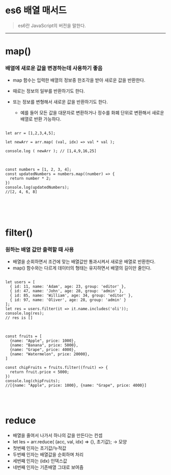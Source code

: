 # es6 배열 매서드

> es6란 JavaScript의 버전을 말한다.

---

# map()

### 배열에 새로운 값을 변경하는데 사용하기 좋음

- map 함수는 입력한 배열의 정보중 한조각을 받아 새로운 값을 반환한다.
- 때로는 정보의 일부를 반환하기도 한다.
- 또는 정보를 변형해서 새로운 값을 반환하기도 한다.

  - 예를 들어 모든 값을 대문자로 변환하거나 정수를 화폐 단위로 변환해서 새로운 배열로 반환 가능하다.

<pre>
<code>
let arr = [1,2,3,4,5];

let newArr = arr.map( (val, idx) => val * val );

console.log ( newArr ); // [1,4,9,16,25]
</code>
</pre>

<pre>
<code>
const numbers = [1, 2, 3, 4];
const updatedNumbers = numbers.map((number) => {
  return number * 2;
})
console.log(updatedNumbers);
//[2, 4, 6, 8]
</code>
</pre>

<br/>
<br/>

# filter()

### 원하는 배열 값만 출력할 때 사용

- 배열을 순회하면서 조건에 맞는 배열값만 통과시켜서 새로운 배열로 반환한다.
- map() 함수와는 다르게 데이터의 형태는 유지하면서 배열의 길이만 줄인다.
<pre>
<code>
let users = [
  { id: 11, name: 'Adam', age: 23, group: 'editor' },
  { id: 47, name: 'John', age: 28, group: 'admin' },
  { id: 85, name: 'William', age: 34, group: 'editor' },
  { id: 97, name: 'Oliver', age: 28, group: 'admin' }
];
let res = users.filter(it => it.name.includes('oli'));
console.log(res);
// res is []
</code>
</pre>

<pre>
<code>
const fruits = [
  {name: "Apple", price: 1000},
  {name: "Banana", price: 5000},
  {name: "Grape", price: 4000},
  {name: "Watermelon", price: 20000},
]

const chipFruits = fruits.filter((fruit) => {
  return fruit.price < 5000;
})
console.log(chipFruits);
//[{name: "Apple", price: 1000}, {name: "Grape", price: 4000}]
</code>
</pre>

<br>

# reduce

- 배열을 줄여서 나가서 하나의 값을 만든다는 컨셉
- let les = arr.reduce( (acc, val, idx) => {}, 초기값); -> 모양
- 첫번째 인자는 초기값/누적값
- 두번째 인자는 배열값을 순회하며 처리
- 세번째 인자는 (idx) 인덱스값
- 네번째 인자는 기존배열 그대로 보여줌
